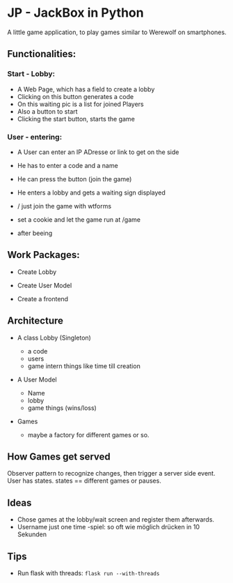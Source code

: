 # JP - JackBox in Python
A little game application, to play games similar to Werewolf on smartphones.

## Functionalities:
### Start - Lobby:
- A Web Page, which has a field to create a lobby
- Clicking on this button generates a code
- On this waiting pic is a list for joined Players
- Also a button to start
- Clicking the start button, starts the game

### User - entering:
- A User can enter an IP ADresse or link to get on the side
- He has to enter a code and a name
- He can press the button (join the game)
- He enters a lobby and gets a waiting sign displayed

- / just join the game with wtforms
- set a cookie and let the game run at /game
- after beeing  

## Work Packages:
- Create Lobby
- Create User Model

- Create a frontend


## Architecture
- A class Lobby (Singleton)
    - a code
    - users
    - game intern things like time till creation
    
- A User Model
    - Name
    - lobby
    - game things (wins/loss)
    
- Games
    - maybe a factory for different games or so.
    
 
## How Games get served
 Observer pattern to recognize changes, then trigger a server side event.
 User has states. states == different games or pauses. 
 
## Ideas
- Chose games at the lobby/wait screen and register them afterwards. 
- Username just one time
-spiel: so oft wie möglich drücken in 10 Sekunden

## Tips
- Run flask with threads:   ```flask run --with-threads```